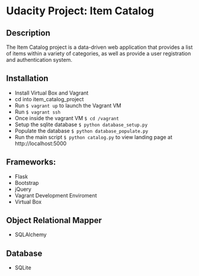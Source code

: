 # Udacity Project: Item Catalog

## Description

The Item Catalog project is a data-driven web application that provides a list of items within a variety of categories, as well as provide a user registration and authentication system.

## Installation

  * Install Virtual Box and Vagrant 
  * cd into item_catalog_project
  * Run `$ vagrant up` to launch the Vagrant VM
  * Run `$ vagrant ssh`
  * Once inside the vagrant VM `$ cd /vagrant`
  * Setup the sqlite database `$ python database_setup.py`
  * Populate the database `$ python database_populate.py`
  * Run the main script `$ python catalog.py` to view landing page at http://localhost:5000 

## Frameworks:

  * Flask
  * Bootstrap
  * jQuery
  * Vagrant Development Enviroment
  * Virtual Box

## Object Relational Mapper
  
  * SQLAlchemy

## Database
  
  * SQLite 
